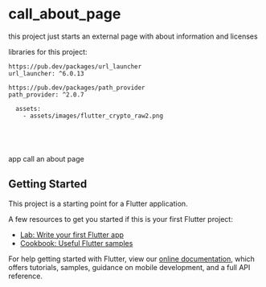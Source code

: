 # call_about_page

this project just starts an external page with about information and licenses

libraries for this project:
```plaintext
https://pub.dev/packages/url_launcher
url_launcher: ^6.0.13

https://pub.dev/packages/path_provider
path_provider: ^2.0.7

  assets:
    - assets/images/flutter_crypto_raw2.png
    
```

```plaintext

```

```plaintext


```


app call an about page

## Getting Started

This project is a starting point for a Flutter application.

A few resources to get you started if this is your first Flutter project:

- [Lab: Write your first Flutter app](https://flutter.dev/docs/get-started/codelab)
- [Cookbook: Useful Flutter samples](https://flutter.dev/docs/cookbook)

For help getting started with Flutter, view our
[online documentation](https://flutter.dev/docs), which offers tutorials,
samples, guidance on mobile development, and a full API reference.
